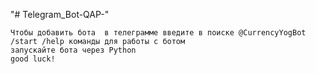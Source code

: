 "# Telegram_Bot-QAP-" 

	Чтобы добавить бота  в телеграмме введите в поиске @CurrencyYogBot 
	/start /help команды для работы с ботом
	запускайте бота через Python 
	good luck! 
	
